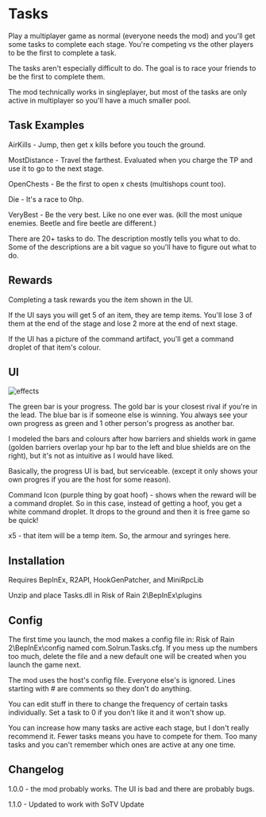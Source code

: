 # Tasks

Play a multiplayer game as normal (everyone needs the mod) and you'll get some tasks to complete each stage. You're competing vs the other players to be the first to complete a task.

The tasks aren't especially difficult to do. The goal is to race your friends to be the first to complete them.

The mod technically works in singleplayer, but most of the tasks are only active in multiplayer so you'll have a much smaller pool.

## Task Examples

AirKills - Jump, then get x kills before you touch the ground.

MostDistance - Travel the farthest. Evaluated when you charge the TP and use it to go to the next stage.

OpenChests - Be the first to open x chests (multishops count too).

Die - It's a race to 0hp.

VeryBest - Be the very best. Like no one ever was. (kill the most unique enemies. Beetle and fire beetle are different.)

There are 20+ tasks to do. The description mostly tells you what to do. Some of the descriptions are a bit vague so you'll have to figure out what to do.

## Rewards

Completing a task rewards you the item shown in the UI. 

If the UI says you will get 5 of an item, they are temp items. You'll lose 3 of them at the end of the stage and lose 2 more at the end of next stage.

If the UI has a picture of the command artifact, you'll get a command droplet of that item's colour. 

## UI

![effects](https://i.imgur.com/bUrLYQD.png)

The green bar is your progress. The gold bar is your closest rival if you're in the lead. The blue bar is if someone else is winning. You always see your own progress as green and 1 other person's progress as another bar.

I modeled the bars and colours after how barriers and shields work in game (golden barriers overlap your hp bar to the left and blue shields are on the right), but it's not as intuitive as I would have liked.

Basically, the progress UI is bad, but serviceable. (except it only shows your own progres if you are the host for some reason).

Command Icon (purple thing by goat hoof) - shows when the reward will be a command droplet. So in this case, instead of getting a hoof, you get a white command droplet. It drops to the ground and then it is free game so be quick!

x5 - that item will be a temp item. So, the armour and syringes here.

## Installation

Requires BepInEx, R2API, HookGenPatcher, and MiniRpcLib

Unzip and place Tasks.dll in Risk of Rain 2\BepInEx\plugins

## Config

The first time you launch, the mod makes a config file in: Risk of Rain 2\BepInEx\config named com.Solrun.Tasks.cfg. If you mess up the numbers too much, delete the file and a new default one will be created when you launch the game next.

The mod uses the host's config file. Everyone else's is ignored. Lines starting with # are comments so they don't do anything.

You can edit stuff in there to change the frequency of certain tasks individually. Set a task to 0 if you don't like it and it won't show up.

You can increase how many tasks are active each stage, but I don't really recommend it. Fewer tasks means you have to compete for them. Too many tasks and you can't remember which ones are active at any one time.

## Changelog

1.0.0 - the mod probably works. The UI is bad and there are probably bugs.

1.1.0 - Updated to work with SoTV Update
